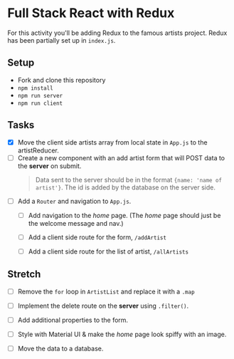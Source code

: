 # Full Stack React with Redux

For this activity you'll be adding Redux to the famous artists project. Redux has been partially set up in `index.js`.

## Setup

- Fork and clone this repository
- `npm install`
- `npm run server`
- `npm run client`

## Tasks

- [x] Move the client side artists array from local state in `App.js` to the artistReducer.
- [ ] Create a new component with an add artist form that will POST data to the **server** on submit. 
   > Data sent to the server should be in the format `{name: 'name of artist'}`. 
   > The id is added by the database on the server side.
- [ ] Add a `Router` and navigation to `App.js`.
   - [ ] Add navigation to the *home* page. (The *home* page should just be the welcome message and nav.)
   - [ ] Add a client side route for the form, `/addArtist`
   - [ ] Add a client side route for the list of artist, `/allArtists`



## Stretch

- [ ] Remove the `for` loop in `ArtistList` and replace it with a `.map`
- [ ] Implement the delete route on the **server** using `.filter()`.
- [ ] Add additional properties to the form.
- [ ] Style with Material UI & make the *home* page look spiffy with an image.
- [ ] Move the data to a database.

